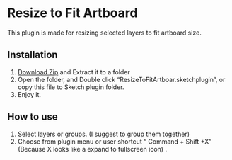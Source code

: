 # Resize to Fit Artboard
This plugin is made for resizing selected layers to fit artboard size.

## Installation
1. [Download Zip](https://github.com/HansonChan/ResizeToFitArtboard/archive/master.zip) and Extract it to a folder
2. Open the folder, and Double click “ResizeToFitArtboar.sketchplugin”, or copy this file to Sketch plugin folder.
3. Enjoy it.

## How to use
1. Select layers or groups. (I suggest to group them together)
2. Choose from plugin menu or user shortcut “ Command + Shift +X” (Because X looks like a expand to fullscreen icon) .

